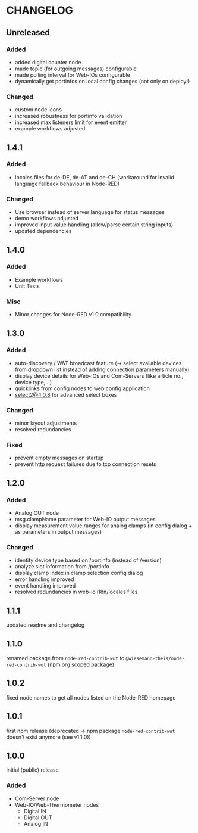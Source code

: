 # CHANGELOG

## Unreleased

### Added

- added digital counter node
- made topic (for outgoing messages) configurable
- made polling interval for Web-IOs configurable
- dynamically get portinfos on local config changes (not only on deploy!)

### Changed

- custom node icons
- increased robustness for portinfo validation
- increased max listeners limit for event emitter
- example workflows adjusted

## 1.4.1

### Added

- locales files for de-DE, de-AT and de-CH (workaround for invalid language fallback behaviour in Node-RED)

### Changed

- Use browser instead of server language for status messages
- demo workflows adjusted
- improved input value handling (allow/parse certain string inputs)
- updated dependencies

## 1.4.0

### Added

- Example workflows
- Unit Tests

### Misc

- Minor changes for Node-RED v1.0 compatibility

## 1.3.0

### Added

- auto-discovery / W&T broadcast feature (-> select available devices from dropdown list instead of adding connection parameters manually)
- display device details for Web-IOs and Com-Servers (like article no., device type,...)
- quicklinks from config nodes to web config application
- [select2@4.0.8](https://select2.org/) for advanced select boxes

### Changed

- minor layout adjustments
- resolved redundancies

### Fixed

- prevent empty messages on startup
- prevent http request failures due to tcp connection resets

## 1.2.0

### Added

- Analog OUT node
- msg.clampName parameter for Web-IO output messages
- display measurement value ranges for analog clamps (in config dialog + as parameters in output messages)

### Changed

- identify device type based on /portinfo (instead of /version)
- analyze slot information from /portinfo
- display clamp index in clamp selection config dialog
- error handling improved
- event handling improved
- resolved redundancies in web-io i18n/locales files

## 1.1.1

updated readme and changelog

## 1.1.0

renamed package from `node-red-contrib-wut` to `@wiesemann-theis/node-red-contrib-wut` (npm org scoped package)

## 1.0.2

fixed node names to get all nodes listed on the Node-RED homepage

## 1.0.1

first npm release (deprecated -> npm package `node-red-contrib-wut` doesn't exist anymore (see v1.1.0))

## 1.0.0

Initial (public) release

### Added

- Com-Server node
- Web-IO/Web-Thermometer nodes
    - Digital IN
    - Digital OUT
    - Analog IN
